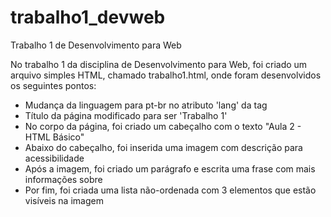 # trabalho1_devweb
Trabalho 1 de Desenvolvimento para Web

No trabalho 1 da disciplina de Desenvolvimento para Web, foi criado um arquivo simples HTML, chamado trabalho1.html, onde foram desenvolvidos os seguintes pontos:

- Mudança da linguagem para pt-br no atributo 'lang' da tag <html>
- Título da página modificado para ser 'Trabalho 1'
- No corpo da página, foi criado um cabeçalho com o texto "Aula 2 - HTML Básico"
- Abaixo do cabeçalho, foi inserida uma imagem com descrição para acessibilidade
- Após a imagem, foi criado um parágrafo e escrita uma frase com mais informações sobre
- Por fim, foi criada uma lista não-ordenada com 3 elementos que estão visíveis na imagem
